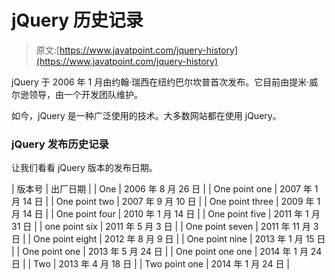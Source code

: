 # jQuery 历史记录

> 原文:[https://www.javatpoint.com/jquery-history](https://www.javatpoint.com/jquery-history)

jQuery 于 2006 年 1 月由约翰·瑞西在纽约巴尔坎普首次发布。它目前由提米·威尔逊领导，由一个开发团队维护。

如今，jQuery 是一种广泛使用的技术。大多数网站都在使用 jQuery。

### jQuery 发布历史记录

让我们看看 jQuery 版本的发布日期。

| 版本号 | 出厂日期 |
| One | 2006 年 8 月 26 日 |
| One point one | 2007 年 1 月 14 日 |
| One point two | 2007 年 9 月 10 日 |
| One point three | 2009 年 1 月 14 日 |
| One point four | 2010 年 1 月 14 日 |
| One point five | 2011 年 1 月 31 日 |
| one point six | 2011 年 5 月 3 日 |
| One point seven | 2011 年 11 月 3 日 |
| One point eight | 2012 年 8 月 9 日 |
| One point nine | 2013 年 1 月 15 日 |
| One point one | 2013 年 5 月 24 日 |
| One point one one | 2014 年 1 月 24 日 |
| Two | 2013 年 4 月 18 日 |
| Two point one | 2014 年 1 月 24 日 |
